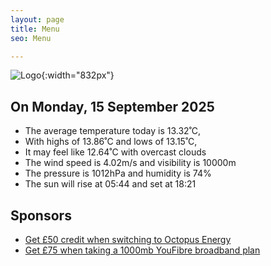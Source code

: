 ```yaml
---
layout: page
title: Menu
seo: Menu

---
```


![Logo](/images/logo.jpg){:width="832px"}

<!-- weather_marker starts -->
## On Monday, 15 September 2025

- The average temperature today is 13.32˚C,
- With highs of 13.86˚C and lows of 13.15˚C,
- It may feel like 12.64˚C with overcast clouds
- The wind speed is 4.02m/s and visibility is 10000m
- The pressure is 1012hPa and humidity is 74%
- The sun will rise at 05:44 and set at 18:21

<!-- weather_marker ends -->

## Sponsors

- [Get £50 credit when switching to Octopus Energy](https://bit.ly/3oD1nnS)
- [Get £75 when taking a 1000mb YouFibre broadband plan](https://aklam.io/91zWhU?)
